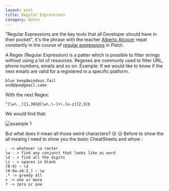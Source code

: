 ```yaml
---
layout: post
title: Regular Expressions
category: Notes
---
```


"Regular Expressions are the key tools that all Developer should have in their pocket", it's the phrase with the teacher [Alberto Alcocer](https://twitter.com/beco) repat constantly in the course of [regular expressions](https://platzi.com/clases/expresiones-regulares/) in Platzi.

A Regex (Regular Expression) is a patter which is possible to filter strings without using a lot of resources. Regexes are commonly used to filter URL, phone numbers, emails and so on.
Example:
If we would like to know if the next emails are valid for a registered in a specific platform. 
```
blue_keep@windous.fail
asd@qwe@gmail.como
```
With the next Regex:
```
^[\w\._]{1,30}@[\w\.\-]+\.[a-z]{2,5}$
```
We would find that:

![example 1]()

But what does it mean all those weird characters? :unamused: :expressionless:
Before to show the all meaing I need to show you the basic CheatSheets and whow : 




```
. -> whatever ca racter
\w - > find any conjunct that looks like as word
\d - > find all the digits
\s - > spaces in blank
[0-9] ~ \d
[0-9a-zA-Z_] ~ \w
.* -> greedy all
+ -> one or more
? -> zero or one
```
<!--stackedit_data:
eyJoaXN0b3J5IjpbLTgwNzQxMDkyMCwzMTA4MzQ0NzksNDE5Nj
A0NjMsMTg5ODM1NDk4Nyw4MjQ5NjcxODAsLTM1MzY5NTQ5NSwt
NjA1MTE5MTA0XX0=
-->